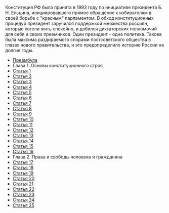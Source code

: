 Конституция РФ была принята в 1993 году по инициативе президента Б. Н. Ельцина, инициировавшего прямое обращение к избирателям в своей борьбе с "красным" парламентом. В обход конституционных процедур президент заручился поддержкой множества россиян, которые хотели жить спокойно, и добился диктаторских полномочий для себя и своих преемников. Один президент - одна политика. Такова была максима раздираемого спорами постсоветского общества в глазах нового правительства, и это предопределило историю России на долгие годы.

* [Преамбула](https://lalawland.github.io/eurasia/russia/const/pre)
* Глава 1. Основы конституционного строя
* [Статья 1](https://lalawland.github.io/eurasia/russia/const/art1)
* [Статья 2](https://lalawland.github.io/eurasia/russia/const/art2)
* [Статья 3](https://lalawland.github.io/eurasia/russia/const/art3)
* [Статья 4](https://lalawland.github.io/eurasia/russia/const/art4)
* [Статья 5](https://lalawland.github.io/eurasia/russia/const/art5)
* [Статья 6](https://lalawland.github.io/eurasia/russia/const/art6)
* [Статья 7](https://lalawland.github.io/eurasia/russia/const/art7)
* [Статья 8](https://lalawland.github.io/eurasia/russia/const/art8)
* [Статья 9](https://lalawland.github.io/eurasia/russia/const/art9)
* [Статья 10](https://lalawland.github.io/eurasia/russia/const/art10)
* [Статья 11](https://lalawland.github.io/eurasia/russia/const/art11)
* [Статья 12](https://lalawland.github.io/eurasia/russia/const/art12)
* [Статья 13](https://lalawland.github.io/eurasia/russia/const/art13)
* [Статья 14](https://lalawland.github.io/eurasia/russia/const/art14)
* [Статья 15](https://lalawland.github.io/eurasia/russia/const/art15)
* [Статья 16](https://lalawland.github.io/eurasia/russia/const/art16)
* Глава 2. Права и свободы человека и гражданина
* [Статья 17](https://lalawland.github.io/eurasia/russia/const/art17)
* [Статья 18](https://lalawland.github.io/eurasia/russia/const/art18)
* [Статья 19](https://lalawland.github.io/eurasia/russia/const/art19)
* [Статья 20](https://lalawland.github.io/eurasia/russia/const/art20)
* [Статья 21](https://lalawland.github.io/eurasia/russia/const/art21)
* [Статья 22](https://lalawland.github.io/eurasia/russia/const/art22)
* [Статья 23](https://lalawland.github.io/eurasia/russia/const/art23)
* [Статья 24](https://lalawland.github.io/eurasia/russia/const/art24)
* [Статья 25](https://lalawland.github.io/eurasia/russia/const/art25)
